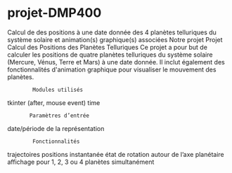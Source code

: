 # projet-DMP400
Calcul de des positions à une date donnée des 4 planètes telluriques du système solaire et animation(s) graphique(s) associées
Notre projet 
          Projet Calcul des Positions des Planètes Telluriques
Ce projet a pour but de calculer les positions de quatre planètes telluriques du système solaire (Mercure, Vénus, Terre et Mars) à une date donnée. Il inclut également des fonctionnalités d'animation graphique pour visualiser le mouvement des planètes.

            Modules utilisés
tkinter (after, mouse event)
time

           Paramètres d’entrée
date/période de la représentation

            Fonctionnalités
trajectoires
positions instantanée
état de rotation autour de l’axe planétaire
affichage pour 1, 2, 3 ou 4 planètes simultanément
